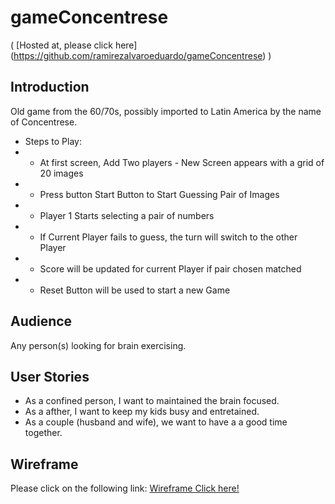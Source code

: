 # gameConcentrese
( [Hosted at, please click here] (https://github.com/ramirezalvaroeduardo/gameConcentrese) )

## Introduction
Old game from the 60/70s, possibly imported to Latin America by the name of Concentrese.
- Steps to Play:
- - At first screen, Add Two players - New Screen appears with a grid of 20 images
- - Press button Start Button to Start Guessing Pair of Images
- - Player 1 Starts selecting a pair of numbers
- - If Current Player fails to guess, the turn will switch to the other Player
- - Score will be updated for current Player if pair chosen matched
- - Reset Button will be used to start a new Game

## Audience
Any person(s) looking for brain exercising.

## User Stories
- As a confined person, I want to maintained the brain focused.
- As a afther, I want to keep my kids busy and entretained.
- As a couple (husband and wife), we want to have a a good time together.   

## Wireframe
Please click on the following link:
[Wireframe Click here!](./wireFrame/gameConcentrese.png)
